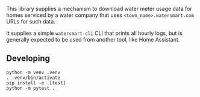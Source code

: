 This library supplies a mechanism to download water meter usage data for homes
serviced by a water company that uses `<town_name>.watersmart.com` URLs 
for such data.

It supplies a simple `watersmart-cli` CLI that prints all hourly logs, but
is generally expected to be used from another tool, like Home Assistant.

## Developing

```shell
python -m venv .venv
. .venv/bin/activate
pip install -e .[test]
python -m pytest .
```